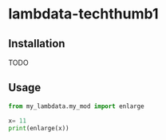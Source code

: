 # lambdata-techthumb1

## Installation

TODO

## Usage

```py
from my_lambdata.my_mod import enlarge

x= 11
print(enlarge(x))
```


